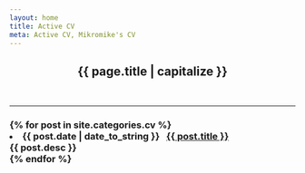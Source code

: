 ```yaml
---
layout: home
title: Active CV
meta: Active CV, Mikromike's CV
---
```

<center> <h2> <strong> {{ page.title | capitalize }} </strong> </h2> </center>
<br>
<hr>
  <div class="w3-container w3-blue">
  <h3>
{% for post in site.categories.cv %}
 <li>  <span>{{ post.date | date_to_string }}</span>  
              &nbsp; <a href="{{ post.url }}"> {{ post.title }}</a><br>
              {{ post.desc }}

  </li>
{% endfor %}
</h3>
</div>

